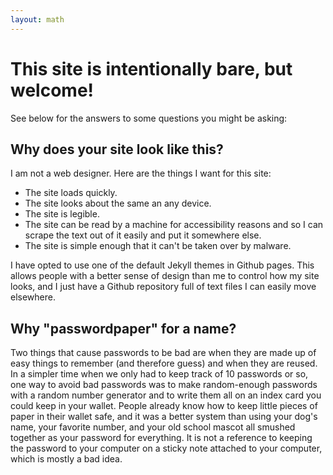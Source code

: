 ```yaml
---
layout: math
---
```


# This site is intentionally bare, but welcome!
See below for the answers to some questions you might be asking:

## Why does your site look like this?

I am not a web designer. Here are the things I want for this site:

* The site loads quickly.
* The site looks about the same an any device.
* The site is legible.
* The site can be read by a machine for accessibility reasons and so I can scrape the text out of it easily and put it somewhere else.
* The site is simple enough that it can't be taken over by malware. 

I have opted to use one of the default Jekyll themes in Github pages. This allows people with a better sense of design than me to control how my site looks, and I just have a Github repository full of text files I can easily move elsewhere.

## Why "passwordpaper" for a name?

Two things that cause passwords to be bad are when they are made up of easy things to remember (and therefore guess) and when they are reused. In a simpler time when we only had to keep track of 10 passwords or so, one way to avoid bad passwords was to make random-enough passwords with a random number generator and to write them all on an index card you could keep in your wallet. People already know how to keep little pieces of paper in their wallet safe, and it was a better system than using your dog's name, your favorite number, and your old school mascot all smushed together as your password for everything. It is not a reference to keeping the password to your computer on a sticky note attached to your computer, which is mostly a bad idea.
